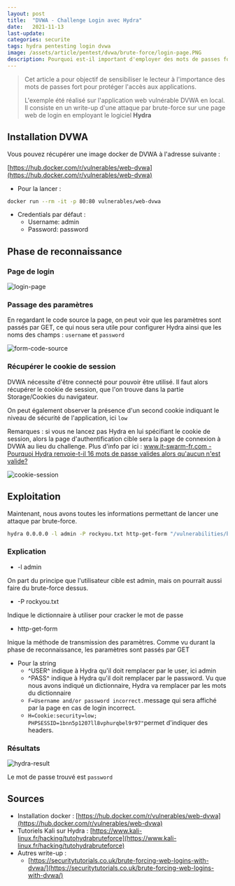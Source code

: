 ```yaml
---
layout: post
title:  "DVWA - Challenge Login avec Hydra"
date:   2021-11-13
last-update: 
categories: securite
tags: hydra pentesting login dvwa
image: /assets/article/pentest/dvwa/brute-force/login-page.PNG
description: Pourquoi est-il important d'employer des mots de passes forts ? Illustration à travers l'exemple de l'application vulnérable DVWA.
---
```


> Cet article a pour objectif de sensibiliser le lecteur à l'importance des mots de passes fort pour protéger l'accès aux applications. 
>
> L'exemple été réalisé sur l'application web vulnérable DVWA en local.  Il consiste en un write-up d'une attaque par brute-force sur une page web de login en employant le logiciel **Hydra**



## Installation DVWA

Vous pouvez récupérer une image docker de DVWA à l'adresse suivante :

[https://hub.docker.com/r/vulnerables/web-dvwa](https://hub.docker.com/r/vulnerables/web-dvwa)

- Pour la lancer :

```bash
docker run --rm -it -p 80:80 vulnerables/web-dvwa
```

- Credentials par défaut :
  - Username: admin
  - Password: password

## Phase de reconnaissance

### Page de login

![login-page]({{site.url_complet}}/assets/article/pentest/dvwa/brute-force/login-page.PNG)



### Passage des paramètres 

En regardant le code source la page, on peut voir que les paramètres sont passés par GET, ce qui nous sera utile pour configurer Hydra ainsi que les noms des champs : `username` et `password`



![form-code-source]({{site.url_complet}}/assets/article/pentest/dvwa/brute-force/form-code-source.PNG)

### Récupérer le cookie de session

DVWA nécessite d'être connecté pour pouvoir être utilisé. Il faut alors récupérer le cookie de session, que l'on trouve dans la partie Storage/Cookies du navigateur.

On peut également observer la présence d'un second cookie indiquant le niveau de sécurité de l'application, ici `low`

Remarques : si vous ne lancez pas Hydra en lui spécifiant le cookie de session, alors la page d'authentification cible sera la page de connexion à DVWA au lieu du challenge. Plus d'info par ici : [www.it-swarm-fr.com - Pourquoi Hydra renvoie-t-il 16 mots de passe valides alors qu'aucun n'est valide?](https://www.it-swarm-fr.com/fr/web-application/pourquoi-hydra-renvoie-t-il-16-mots-de-passe-valides-alors-quaucun-nest-valide/l958448400/)

![cookie-session]({{site.url_complet}}/assets/article/pentest/dvwa/brute-force/cookie-session.PNG)

## Exploitation

Maintenant, nous avons toutes les informations permettant de lancer une attaque par brute-force.

```bash
hydra 0.0.0.0 -l admin -P rockyou.txt http-get-form "/vulnerabilities/brute/:username=^USER^&password=^PASS^&Login=Login:F=Username and/or password incorrect.:H=Cookie:security=low; PHPSESSID=1bnn5p1207ll8vphurqbel9r97"
```

### Explication

- -l admin

On part du principe que l'utilisateur cible est admin, mais on pourrait aussi faire du brute-force dessus.

- -P rockyou.txt

Indique le dictionnaire à utiliser pour cracker le mot de passe

- http-get-form

Inique la méthode de transmission des paramètres. Comme vu durant la phase de reconnaissance, les paramètres sont passés par GET

- Pour la string
  - ^USER^ indique à Hydra qu'il doit remplacer par le user, ici admin
  - ^PASS^ indique à Hydra qu'il doit remplacer par le password. Vu que nous avons indiqué un dictionnaire, Hydra va remplacer par les mots du dictionnaire
  - `F=Username and/or password incorrect.`message qui sera affiché par la page en cas de login incorrect. 
  - `H=Cookie:security=low; PHPSESSID=1bnn5p1207ll8vphurqbel9r97"`permet d'indiquer des headers.



### Résultats

![hydra-result]({{site.url_complet}}/assets/article/pentest/dvwa/brute-force/hydra-result.PNG)

Le mot de passe trouvé est `password`

## Sources

- Installation docker : [https://hub.docker.com/r/vulnerables/web-dvwa](https://hub.docker.com/r/vulnerables/web-dvwa)
- Tutoriels Kali sur Hydra : [https://www.kali-linux.fr/hacking/tutohydrabruteforce](https://www.kali-linux.fr/hacking/tutohydrabruteforce)
- Autres write-up :
  -  [https://securitytutorials.co.uk/brute-forcing-web-logins-with-dvwa/](https://securitytutorials.co.uk/brute-forcing-web-logins-with-dvwa/)

